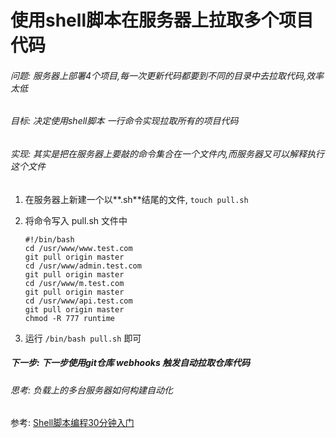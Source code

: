  #  使用shell脚本在服务器上拉取多个项目代码
 
###### 问题: 服务器上部署4个项目,每一次更新代码都要到不同的目录中去拉取代码,效率太低

###### 目标: 决定使用shell脚本 一行命令实现拉取所有的项目代码

###### 实现: 其实是把在服务器上要敲的命令集合在一个文件内,而服务器又可以解释执行这个文件

1. 在服务器上新建一个以**.sh**结尾的文件, `touch pull.sh` 

2. 将命令写入 pull.sh 文件中

    ```
    #!/bin/bash
    cd /usr/www/www.test.com
    git pull origin master
    cd /usr/www/admin.test.com
    git pull origin master
    cd /usr/www/m.test.com
    git pull origin master
    cd /usr/www/api.test.com
    git pull origin master
    chmod -R 777 runtime
    ```

3. 运行 `/bin/bash pull.sh` 即可

##### 下一步: 下一步使用git仓库 webhooks 触发自动拉取仓库代码
###### 思考: 负载上的多台服务器如何构建自动化


参考:
[Shell脚本编程30分钟入门](https://github.com/qinjx/30min_guides/blob/master/shell.md)


